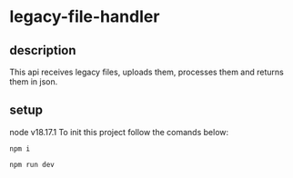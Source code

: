 # legacy-file-handler

## description
This api receives legacy files, uploads them, processes them and returns them in json.

## setup
node v18.17.1
To init this project follow the comands below:

`` npm i ``

`` npm run dev ``
